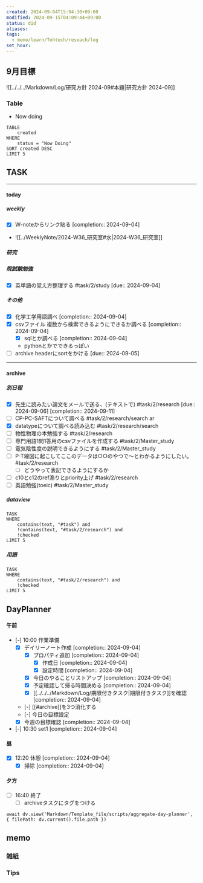 ```yaml
---
created: 2024-09-04T15:04:30+09:00
modified: 2024-09-15T04:09:44+09:00
status: did
aliases: 
tags:
  - memo/learn/Tohtech/reseach/log
set_hour: 
---
```

## 9月目標
![[../../../Markdown/Log/研究方針 2024-09#本題|研究方針 2024-09]]
### Table
- Now doing
```dataview
TABLE
	created
WHERE
	status = "Now Doing"
SORT created DESC
LIMIT 5
```
## TASK
---
#### today
##### weekly
- [x] W-noteからリンク貼る  [completion:: 2024-09-04]
- ![[../WeeklyNote/2024-W36_研究室#水|2024-W36_研究室]]
##### 研究

##### 院試験勉強
- [x] 英単語の覚え方整理する #task/2/study  [due:: 2024-09-04]

##### その他
- [x] 化学工学用語調べ  [completion:: 2024-09-04]
- [x] csvファイル 複数から検索できるようにできるか調べる  [completion:: 2024-09-04]
	- [x] sqlとか調べる  [completion:: 2024-09-04]
	- pythonとかでできるっぽい
- [ ] archive headerにsortをかける  [due:: 2024-09-05]
---
#### archive
##### 別日程
- [x] 先生に読みたい論文をメールで送る、(テキストで) #task/2/research  [due:: 2024-09-06]  [completion:: 2024-09-11]
- [ ] CP-PC-SAFTについて調べる #task/2/research/search ar
- [x] datatypeについて調べる読み込む #task/2/research/search
- [ ] 物性物理の本勉強する #task/2/research 
- [ ] 専門用語1問1答用のcsvファイルを作成する #task/2/Master_study 
- [ ] 電気陰性度の説明できるようにする #task/2/Master_study 
- [ ] P-T線図に起こしてここのデータは○○のやつで～とわかるようにしたい。 #task/2/research 
	- [ ] どうやって表記できるようにするか
- [ ] c10とc12のref漁りとpriority上げ #task/2/research 
- [ ] 英語勉強(toeic) #task/2/Master_study 
##### dataview
```dataview
TASK
WHERE 
	contains(text, "#task") and
	!contains(text, "#task/2/research") and
	!checked
LIMIT 5
```
##### 用語
```dataview
TASK
WHERE 
	contains(text, "#task/2/research") and
	!checked
LIMIT 5
```
## DayPlanner
#### 午前
- [-] 10:00 作業準備
	- [x] デイリーノート作成  [completion:: 2024-09-04]
		- [x] プロパティ追加  [completion:: 2024-09-04]
			- [x] 作成日  [completion:: 2024-09-04]
			- [x] 設定時間  [completion:: 2024-09-04]
		- [x] 今日のやることリストアップ  [completion:: 2024-09-04]
		- [x] 予定確認して帰る時間決める  [completion:: 2024-09-04]
		- [x] [[../../../Markdown/Log/期限付きタスク|期限付きタスク]]を確認  [completion:: 2024-09-04]
	- [-] [[#archive]]を3つ消化する
	- [-] 今日の目標設定
	- [x] 今週の目標確認  [completion:: 2024-09-04]
- [-] 10:30 set1  [completion:: 2024-09-04]
#### 昼
- [x] 12:20 休憩  [completion:: 2024-09-04]
	- [x] 掃除  [completion:: 2024-09-04]
#### 夕方
- [ ] 16:40 終了
	- [ ] archiveタスクにタグをつける
```dataviewjs
await dv.view('Markdown/Template_file/scripts/aggregate-day-planner', { filePath: dv.current().file.path })
```
## memo
### 雑紙
### Tips